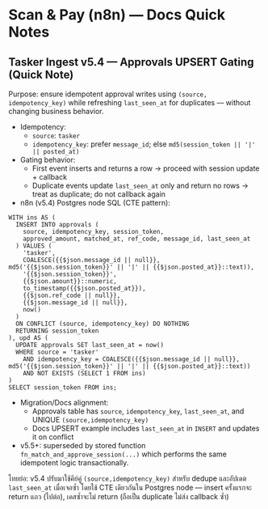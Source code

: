 # Scan & Pay (n8n) — Docs Quick Notes

## Tasker Ingest v5.4 — Approvals UPSERT Gating (Quick Note)

Purpose: ensure idempotent approval writes using `(source, idempotency_key)` while refreshing `last_seen_at` for duplicates — without changing business behavior.

- Idempotency:
  - `source`: `tasker`
  - `idempotency_key`: prefer `message_id`; else `md5(session_token || '|' || posted_at)`
- Gating behavior:
  - First event inserts and returns a row → proceed with session update + callback
  - Duplicate events update `last_seen_at` only and return no rows → treat as duplicate; do not callback again
- n8n (v5.4) Postgres node SQL (CTE pattern):

```
WITH ins AS (
  INSERT INTO approvals (
    source, idempotency_key, session_token,
    approved_amount, matched_at, ref_code, message_id, last_seen_at
  ) VALUES (
    'tasker',
    COALESCE({{$json.message_id || null}}, md5('{{$json.session_token}}' || '|' || {{$json.posted_at}}::text)),
    '{{$json.session_token}}',
    {{$json.amount}}::numeric,
    to_timestamp({{$json.posted_at}}),
    {{$json.ref_code || null}},
    {{$json.message_id || null}},
    now()
  )
  ON CONFLICT (source, idempotency_key) DO NOTHING
  RETURNING session_token
), upd AS (
  UPDATE approvals SET last_seen_at = now()
  WHERE source = 'tasker'
    AND idempotency_key = COALESCE({{$json.message_id || null}}, md5('{{$json.session_token}}' || '|' || {{$json.posted_at}}::text))
    AND NOT EXISTS (SELECT 1 FROM ins)
)
SELECT session_token FROM ins;
```

- Migration/Docs alignment:
  - Approvals table has `source`, `idempotency_key`, `last_seen_at`, and UNIQUE `(source,idempotency_key)`
  - Docs UPSERT example includes `last_seen_at` in `INSERT` and updates it on conflict
- v5.5+: superseded by stored function `fn_match_and_approve_session(...)` which performs the same idempotent logic transactionally.

ไทยย่อ: v5.4 ปรับมาใช้คีย์คู่ `(source,idempotency_key)` สำหรับ dedupe และอัปเดต `last_seen_at` เมื่อเจอซ้ำ โดยใช้ CTE เดียวกันใน Postgres node — insert ครั้งแรกจะ return แถว (ไปต่อ), เคสซ้ำจะไม่ return (ถือเป็น duplicate ไม่ส่ง callback ซ้ำ)

